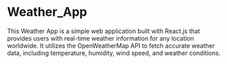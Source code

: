 # Weather_App
This Weather App is a simple web application built with React.js that provides users with real-time weather information for any location worldwide. It utilizes the OpenWeatherMap API to fetch accurate weather data, including temperature, humidity, wind speed, and weather conditions.
